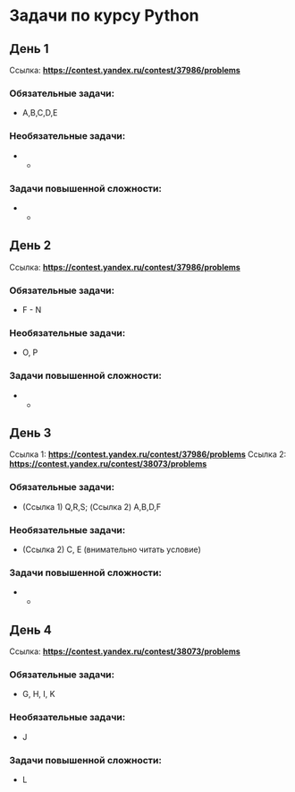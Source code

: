 # Задачи по курсу Python

## День 1
Ссылка: **https://contest.yandex.ru/contest/37986/problems**

### Обязательные задачи:
* A,B,C,D,E

### Необязательные задачи:
* -

### Задачи повышенной сложности:
* -


## День 2
Ссылка: **https://contest.yandex.ru/contest/37986/problems**

### Обязательные задачи:
* F - N

### Необязательные задачи:
* O, P

### Задачи повышенной сложности:
* -

## День 3
Ссылка 1: **https://contest.yandex.ru/contest/37986/problems**
Ссылка 2: **https://contest.yandex.ru/contest/38073/problems**

### Обязательные задачи:
* (Ссылка 1) Q,R,S; (Ссылка 2) A,B,D,F

### Необязательные задачи:
* (Ссылка 2) C, E (внимательно читать условие)

### Задачи повышенной сложности:
* -

## День 4
Ссылка: **https://contest.yandex.ru/contest/38073/problems**

### Обязательные задачи:
* G, H, I, K

### Необязательные задачи:
* J

### Задачи повышенной сложности:
* L